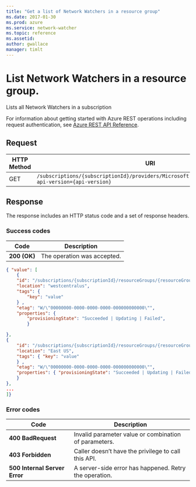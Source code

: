 ```yaml
---
title: "Get a list of Network Watchers in a resource group"
ms.date: 2017-01-30
ms.prod: azure
ms.service: network-watcher
ms.topic: reference
ms.assetid: 
author: gwallace
manager: timlt
---
```


# List Network Watchers in a resource group.

Lists all Network Watchers in a subscription

For information about getting started with Azure REST operations including request authentication, see [Azure REST API Reference](../../index.md).

## Request

| HTTP Method | URI|  
| ----------- |----|  
| GET | `/subscriptions/{subscriptionId}/providers/Microsoft.Network/networkWatchers?api-version={api-version}` |

## Response  

The response includes an HTTP status code and a set of response headers.

### Success codes

| Code | Description |
| ---- | ----------- |
| **200 (OK)** | The operation was accepted. | 

```json
{ "value": [ 
    { 
    "id": "/subscriptions/{subscriptionId}/resourceGroups/{resourceGroupName}/providers/Microsoft.Network/networkWatchers/{networkWatcherName} ", 
    "location": "westcentralus", 
    "tags": { 
        "key": "value" 
    } , 
    "etag": "W/\"00000000-0000-0000-0000-000000000000\"", 
    "properties": { 
        "provisioningState": "Succeeded | Updating | Failed", 
        }

}, 
{ 
    "id": "/subscriptions/{subscriptionId}/resourceGroups/{resourceGroupName}/providers/Microsoft.Network/networkWatchers/{networkWatcherName} ", 
    "location": "East US", 
    "tags": { "key": "value" 
    } , 
    "etag": "W/\"00000000-0000-0000-0000-000000000000\"", 
    "properties": { "provisioningState": "Succeeded | Updating | Failed", 
    } 
},
...
]}
```
### Error codes

| Code | Description |
| ---- | ----------- |
| **400 BadRequest** | Invalid parameter value or combination of parameters. | 
| **403 Forbidden** | Caller doesn’t have the privilege to call this API. |
| **500 Internal Server Error** |  A server-side error has happened. Retry the operation. |     


 